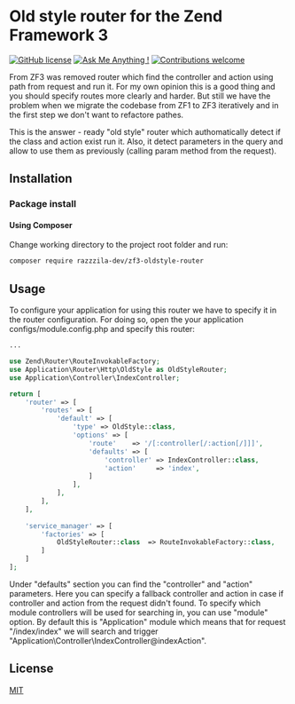 # Old style router for the Zend Framework 3

[![GitHub license](https://img.shields.io/github/license/Naereen/StrapDown.js.svg)](https://choosealicense.com/licenses/mit/)
[![Ask Me Anything !](https://img.shields.io/badge/Ask%20me-anything-1abc9c.svg)](mailto:dev@nikitaisakov.com?subject=[GitHub]%20Ask%20me%20anything)
[![Contributions welcome](https://img.shields.io/badge/Contributions-welcome-brightgreen.svg?style=flat)](https://github.com/razzzila-dev/golang-server-metrix-client/issues)

From ZF3 was removed router which find the controller and action using path from request and run it.
For my own opinion this is a good thing and you should specify routes more clearly and harder.
But still we have the problem when we migrate the codebase from ZF1 to ZF3 iteratively and in the first step we don't want to refactore pathes.

This is the answer - ready "old style" router which authomatically detect if the class and action exist run it.
Also, it detect parameters in the query and allow to use them as previously (calling param method from the request).


## Installation
### Package install
#### Using Composer
Change working directory to the project root folder and run:
```BASH
composer require razzzila-dev/zf3-oldstyle-router
```

## Usage
To configure your application for using this router we have to specify it in the router configuration.
For doing so, open the your application configs/module.config.php and specify this router:
```PHP
...

use Zend\Router\RouteInvokableFactory;
use Application\Router\Http\OldStyle as OldStyleRouter;
use Application\Controller\IndexController;

return [
    'router' => [
        'routes' => [
            'default' => [
                'type' => OldStyle::class,
                'options' => [
                    'route'    => '/[:controller[/:action[/]]]',
                    'defaults' => [
                        'controller' => IndexController::class,
                        'action'     => 'index',
                    ]
                ],
            ],
        ],
    ],
    
    'service_manager' => [
        'factories' => [
            OldStyleRouter::class  => RouteInvokableFactory::class,
        ]
    ]
];
```
Under "defaults" section you can find the "controller" and "action" parameters.
Here you can specify a fallback controller and action in case if controller and action from the request didn't found.
To specify which module controllers will be used for searching in, you can use "module" option.
By default this is "Application" module which means that for request "/index/index" we will search and trigger "Application\Controller\IndexController@indexAction".

## License
[MIT](https://choosealicense.com/licenses/mit/)
